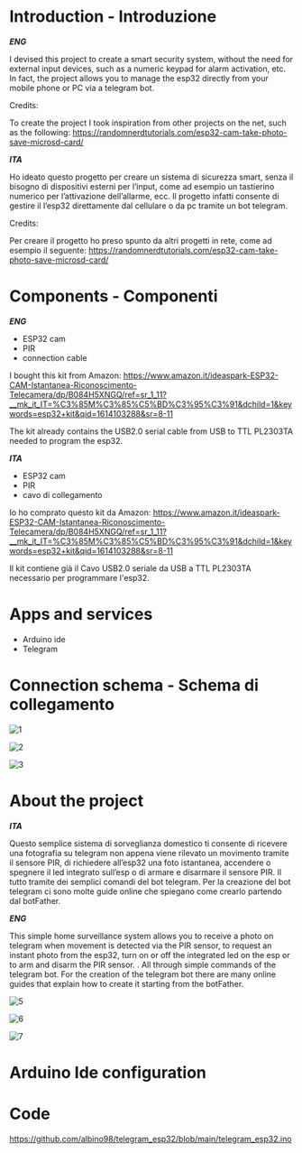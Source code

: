 # Introduction - Introduzione
***ENG***

I devised this project to create a smart security system, without the need for external input devices, such as a numeric keypad for alarm activation, etc.
In fact, the project allows you to manage the esp32 directly from your mobile phone or PC via a telegram bot.

Credits:

To create the project I took inspiration from other projects on the net, such as the following:
https://randomnerdtutorials.com/esp32-cam-take-photo-save-microsd-card/

***ITA***

Ho ideato questo progetto per creare un sistema di sicurezza smart, senza il bisogno di dispositivi esterni per l’input, come ad esempio un tastierino numerico per l’attivazione dell’allarme, ecc.
Il progetto infatti consente di gestire il l’esp32 direttamente dal cellulare o da pc tramite un bot telegram.

Credits:

Per creare il progetto ho preso spunto da altri progetti in rete, come ad esempio il seguente:
https://randomnerdtutorials.com/esp32-cam-take-photo-save-microsd-card/

# Components - Componenti
***ENG***

- ESP32 cam
- PIR
- connection cable

I bought this kit from Amazon: https://www.amazon.it/ideaspark-ESP32-CAM-Istantanea-Riconoscimento-Telecamera/dp/B084H5XNGQ/ref=sr_1_11?__mk_it_IT=%C3%85M%C3%85%C5%BD%C3%95%C3%91&dchild=1&keywords=esp32+kit&qid=1614103288&sr=8-11

The kit already contains the USB2.0 serial cable from USB to TTL PL2303TA needed to program the esp32.

***ITA***

- ESP32 cam
- PIR
- cavo di collegamento

Io ho comprato questo kit da Amazon: https://www.amazon.it/ideaspark-ESP32-CAM-Istantanea-Riconoscimento-Telecamera/dp/B084H5XNGQ/ref=sr_1_11?__mk_it_IT=%C3%85M%C3%85%C5%BD%C3%95%C3%91&dchild=1&keywords=esp32+kit&qid=1614103288&sr=8-11

Il kit contiene già il Cavo USB2.0 seriale da USB a TTL PL2303TA necessario per programmare l'esp32.

# Apps and services

- Arduino ide
- Telegram

# Connection schema - Schema di collegamento
![1](https://user-images.githubusercontent.com/63566699/108887900-18ef8400-760b-11eb-9577-83126cc5da7d.jpg)

![2](https://user-images.githubusercontent.com/63566699/108887553-b4342980-760a-11eb-8a69-92edea0f714c.jpg)

![3](https://user-images.githubusercontent.com/63566699/108887580-bdbd9180-760a-11eb-96de-6bd276b4032f.jpg)

# About the project

***ITA***

Questo semplice sistema di sorveglianza domestico ti consente di ricevere una fotografia su telegram non appena viene rilevato un movimento tramite il sensore PIR, di richiedere all’esp32 una foto istantanea, accendere o spegnere il led integrato sull’esp o di armare e disarmare il sensore PIR. Il tutto tramite dei semplici comandi del bot telegram.
Per la creazione del bot telegram ci sono molte guide online che spiegano come crearlo partendo dal botFather.

***ENG***

This simple home surveillance system allows you to receive a photo on telegram when movement is detected via the PIR sensor, to request an instant photo from the esp32, turn on or off the integrated led on the esp or to arm and disarm the PIR sensor. . All through simple commands of the telegram bot.
For the creation of the telegram bot there are many online guides that explain how to create it starting from the botFather.

![5](https://user-images.githubusercontent.com/63566699/108888560-ea25dd80-760b-11eb-9450-694296854e3f.jpg)

![6](https://user-images.githubusercontent.com/63566699/108888598-f27e1880-760b-11eb-8278-3d2be828c591.jpg)

![7](https://user-images.githubusercontent.com/63566699/108888642-f90c9000-760b-11eb-9130-702b6cecd27a.jpg)

# Arduino Ide configuration


# Code

https://github.com/albino98/telegram_esp32/blob/main/telegram_esp32.ino
